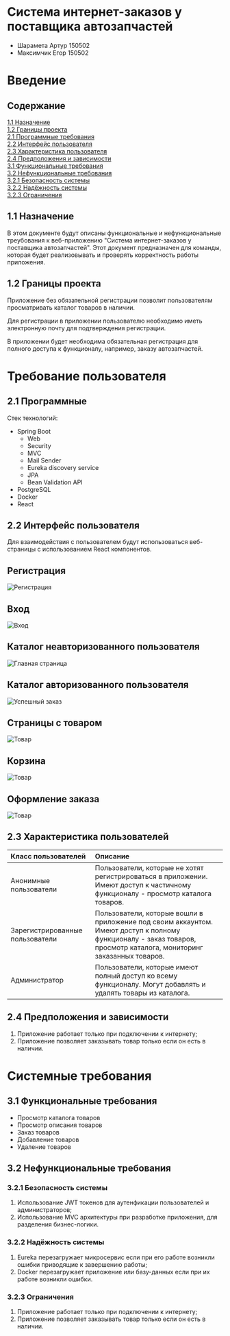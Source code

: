 # Система интернет-заказов у поставщика автозапчастей

- Шарамета Артур 150502
- Максимчик Егор 150502

# Введение

## Содержание

[1.1 Назначение](#11-назначение)  
[1.2 Границы проекта](#12-границы-проекта)  
[2.1 Программные требования](#21-программные)  
[2.2 Интерфейс пользователя](#22-интерфейс-пользователя)  
[2.3 Характеристика пользователя](#23-характеристика-пользователя)  
[2.4 Предположения и зависимости](#24-предположения-и-зависимости)  
[3.1 Функциональные требования](#31-функуциональные-требования)  
[3.2 Нефункциональные требования](#32-нефункциональные-требования)  
[3.2.1 Безопасность системы](#321-безопасность-системы)  
[3.2.2 Надёжность системы](#322-надёжность-системы)  
[3.2.3 Ограничения](#323-ограничения)

## 1.1 Назначение

В этом документе будут описаны функциональные и нефункциональные треубования к веб-приложению "Система интернет-заказов у поставщика автозапчастей". Этот документ предназначен для команды, которая будет реализовывать и проверять корректность работы приложения.

## 1.2 Границы проекта

Приложение без обязательной регистрации позволит пользователям просматривать каталог товаров в наличии.

Для регистрации в приложении пользователю необходимо иметь электронную почту для подтверждения регистрации.

В приложении будет необходима обязательная регистрация для полного доступа к функционалу, например, заказу автозапчастей.

# Требование пользователя

## 2.1 Программные

Стек технологий:

- Spring Boot
  - Web
  - Security
  - MVC
  - Mail Sender
  - Eureka discovery service
  - JPA
  - Bean Validation API
- PostgreSQL
- Docker
- React

## 2.2 Интерфейс пользователя

Для взаимодействия с пользователем будут использоваться веб-страницы с использованием React компонентов.

## Регистрация

![Регистрация](mocks/Регистрация.png)

## Вход

![Вход](mocks/Логин.png)

## Каталог неавторизованного пользователя

![Главная страница](mocks/Каталог_неавт.png)

## Каталог авторизованного пользователя

![Успешный заказ](mocks/Каталог_авт.png)

## Страницы с товаром

![Товар](mocks/Описание_товара.png)

## Корзина

![Товар](mocks/Корзина.png)

## Оформление заказа

![Товар](mocks/Оформление_заказа.png)

## 2.3 Характеристика пользователей

| Класс пользователей             | Описание                                                                                                                                                            |
| :------------------------------ | :------------------------------------------------------------------------------------------------------------------------------------------------------------------ |
| Анонимные пользователи          | Пользователи, которые не хотят регистрироваться в приложении. Имеют доступ к частичному функционалу - просмотр каталога товаров.                                    |
| Зарегистрированные пользователи | Пользователи, которые вошли в приложение под своим аккаунтом. Имеют доступ к полному функционалу - заказ товаров, просмотр каталога, мониторинг заказанных товаров. |
| Администратор                   | Пользователи, которые имеют полный доступ ко всему функционалу. Могут добавлять и удалять товары из каталога.                                                       |

## 2.4 Предположения и зависимости

1. Приложение работает только при подключении к интернету;
2. Приложение позволяет заказывать товар только если он есть в наличии.

# Системные требования

## 3.1 Функциональные требования

- Просмотр каталога товаров
- Просмотр описания товаров
- Заказ товаров
- Добавление товаров
- Удаление товаров

## 3.2 Нефункциональные требования

### 3.2.1 Безопасность системы

1. Использование JWT токенов для аутенфикации пользователей и администраторов;
2. Использование MVC архитектуры при разработке приложения, для разделения бизнес-логики.

### 3.2.2 Надёжность системы

1. Eureka перезагружает микросервис если при его работе возникли ошибки приводящие к завершению работы;
2. Docker перезагружает приложение или базу-данных если при их работе возникли ошибки.

### 3.2.3 Ограничения

1. Приложение работает только при подключении к интернету;
2. Приложение позволяет заказывать товар только если он есть в наличии.
